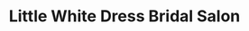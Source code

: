 ---
title: "Little White Dress Bridal Salon"
url: /limerick/little-white-dress-bridal-salon/
shop: clothes
---